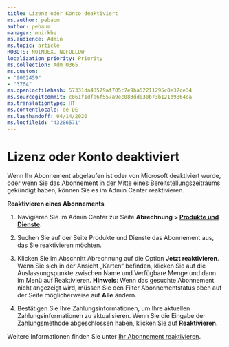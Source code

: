 ```yaml
---
title: Lizenz oder Konto deaktiviert
ms.author: pebaum
author: pebaum
manager: mnirkhe
ms.audience: Admin
ms.topic: article
ROBOTS: NOINDEX, NOFOLLOW
localization_priority: Priority
ms.collection: Adm_O365
ms.custom:
- "9002459"
- "3764"
ms.openlocfilehash: 57331da43579af705c7e9ba52211295c0e37ce34
ms.sourcegitcommit: c061f1dfa6f557a9ec083dd030b73b121d9864ea
ms.translationtype: HT
ms.contentlocale: de-DE
ms.lasthandoff: 04/14/2020
ms.locfileid: "43286571"
---
```

# <a name="license-or-account-disabled"></a>Lizenz oder Konto deaktiviert

Wenn Ihr Abonnement abgelaufen ist oder von Microsoft deaktiviert wurde, oder wenn Sie das Abonnement in der Mitte eines Bereitstellungszeitraums gekündigt haben, können Sie es im Admin Center reaktivieren.

**Reaktivieren eines Abonnements**

1. Navigieren Sie im Admin Center zur Seite **Abrechnung > [Produkte und Dienste](https://go.microsoft.com/fwlink/p/?linkid=842054)**.

2. Suchen Sie auf der Seite Produkte und Dienste das Abonnement aus, das Sie reaktivieren möchten.

3. Klicken Sie im Abschnitt Abrechnung auf die Option **Jetzt reaktivieren**.  Wenn Sie sich in der Ansicht „Karten“ befinden, klicken Sie auf die Auslassungspunkte zwischen Name und Verfügbare Menge und dann im Menü auf Reaktivieren. **Hinweis**: Wenn das gesuchte Abonnement nicht angezeigt wird, müssen Sie den Filter Abonnementstatus oben auf der Seite möglicherweise auf **Alle** ändern.

4. Bestätigen Sie Ihre Zahlungsinformationen, um Ihre aktuellen Zahlungsinformationen zu aktualisieren. Wenn Sie die Eingabe der Zahlungsmethode abgeschlossen haben, klicken Sie auf **Reaktivieren**.

Weitere Informationen finden Sie unter [Ihr Abonnement reaktivieren](https://docs.microsoft.com/office365/admin/subscriptions-and-billing/reactivate-your-subscription). 
